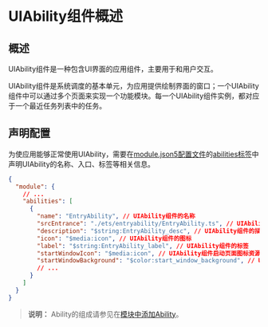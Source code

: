 # UIAbility组件概述


## 概述

UIAbility组件是一种包含UI界面的应用组件，主要用于和用户交互。

UIAbility组件是系统调度的基本单元，为应用提供绘制界面的窗口；一个UIAbility组件中可以通过多个页面来实现一个功能模块。每一个UIAbility组件实例，都对应于一个最近任务列表中的任务。


## 声明配置

为使应用能够正常使用UIAbility，需要在[module.json5配置文件](../quick-start/module-configuration-file.md)的[abilities标签](../quick-start/module-configuration-file.md#abilities标签)中声明UIAbility的名称、入口、标签等相关信息。


```json
{
  "module": {
    // ...
    "abilities": [
      {
        "name": "EntryAbility", // UIAbility组件的名称
        "srcEntrance": "./ets/entryability/EntryAbility.ts", // UIAbility组件的代码路径
        "description": "$string:EntryAbility_desc", // UIAbility组件的描述信息
        "icon": "$media:icon", // UIAbility组件的图标
        "label": "$string:EntryAbility_label", // UIAbility组件的标签
        "startWindowIcon": "$media:icon", // UIAbility组件启动页面图标资源文件的索引
        "startWindowBackground": "$color:start_window_background", // UIAbility组件启动页面背景颜色资源文件的索引
        // ...
      }
    ]
  }
}
```

> **说明：**
> Ability的组成请参见在[模块中添加Ability](https://developer.harmonyos.com/cn/docs/documentation/doc-guides-V3/ohos-adding-ability-0000001218280664-V3)。
